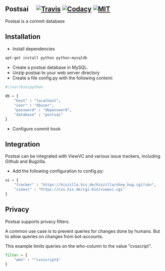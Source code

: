 Postsai &nbsp;&nbsp;&nbsp;&nbsp;[![Travis](https://img.shields.io/travis/postsai/postsai.svg)](https://travis-ci.org/postsai/postsai/) [![Codacy](https://img.shields.io/codacy/b057b8d7eafc41b1a2c4c131b59bcd7c.svg)](https://www.codacy.com/app/arianne/postsai) [![MIT](https://img.shields.io/badge/license-MIT-brightgreen.svg)](https://github.com/postsai/postsai/blob/master/LICENSE.txt)
-------

Postsai is a commit database

Installation
------------

* Install dependencies

``` bash
apt-get install python python-mysqldb
```

* Create a postsai database in MySQL.
* Unzip postsai to your web server directory
* Create a file config.py with the following content:

``` python
#!/usr/bin/python
 
db = {
	"host" : "localhost",
	"user" : "dbuser",
	"password" : "dbpassword",
	"database" : "postsai"
}
```

* Configure commit hook

Integration
-
Postsai can be integrated with ViewVC and various issue trackers, including Github and Bugzilla.

* Add the following configuration to config.py:
``` python
ui = {
	"tracker" : "https://hiszilla.his.de/hiszilla/show_bug.cgi?id=",
	"viewvc" : "https://cvs.his.de/cgi-bin/viewvc.cgi"
}
```

Privacy
-
Postsai supports privacy filters.

A common use case is to prevent queries for changes done by humans. But to allow queries on changes from bot-accounts.

This example limits queries on the who-column to the value "cvsscript".

``` python
filter = {
	"who" : "^cvsscript$"
}
```


<!--
Building
-
zip -r /tmp/postsai-0.1.zip postsai --exclude "*.pyc" --exclude "postsai/config.*" --exclude "postsai/.git/*" --exclude "postsai/.settings/*"

-->